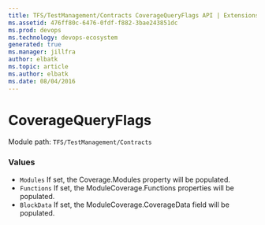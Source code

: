 ```yaml
---
title: TFS/TestManagement/Contracts CoverageQueryFlags API | Extensions for Azure DevOps Services
ms.assetid: 476ff80c-6476-0fdf-f882-3bae243851dc
ms.prod: devops
ms.technology: devops-ecosystem
generated: true
ms.manager: jillfra
author: elbatk
ms.topic: article
ms.author: elbatk
ms.date: 08/04/2016
---
```


# CoverageQueryFlags

Module path: `TFS/TestManagement/Contracts`

### Values

* `Modules` If set, the Coverage.Modules property will be populated.
* `Functions` If set, the ModuleCoverage.Functions properties will be populated.
* `BlockData` If set, the ModuleCoverage.CoverageData field will be populated.
